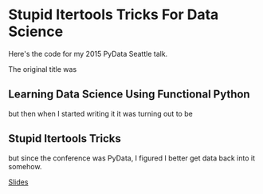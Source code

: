 # Stupid Itertools Tricks For Data Science

Here's the code for my 2015 PyData Seattle talk.  

The original title was 

## Learning Data Science Using Functional Python 

but then when I started writing it it was turning out to be

## Stupid Itertools Tricks

but since the conference was PyData, I figured I better get data back into it somehow.

[Slides](https://docs.google.com/presentation/d/1eI60SL3UxtWfr9ktrv48-pcIkk4S7JiDmeXGCyyGhCs/edit?usp=sharing)
